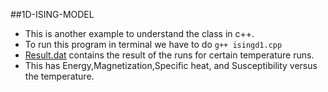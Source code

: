 ##1D-ISING-MODEL
+ This is another example to understand the class in c++.
+ To run this program in terminal we have to do `g++ isingd1.cpp` 
+ [Result.dat](results.dat) contains the result of the runs for certain temperature runs.
+ This has Energy,Magnetization,Specific heat, and Susceptibility versus the temperature. 

